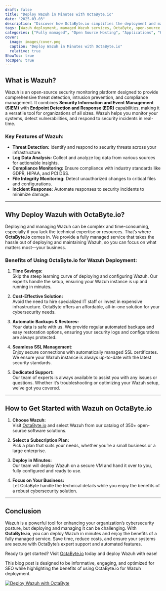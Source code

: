```yaml
---
draft: false
title: "Deploy Wazuh in Minutes with OctaByte.io"
date: "2025-03-03"
description: "Discover how OctaByte.io simplifies the deployment and management of Wazuh, a powerful open-source security monitoring solution. Save time, reduce costs, and enhance your cybersecurity with OctaByte's fully managed services."
tags: [Wazuh deployment, managed Wazuh services, OctaByte, open-source security monitoring, cybersecurity solutions, managed IT services, automated backups, SSL management, cost-effective IT solutions]
categories: ["Fully managed", "Open Source Hosting", "Applications", "Others", "Wazuh"]
cover:
  image: images/cover.png
  caption: "Deploy Wazuh in Minutes with OctaByte.io"
  relative: true
ShowToc: true
TocOpen: true
---
```



## What is Wazuh?

Wazuh is an open-source security monitoring platform designed to provide comprehensive threat detection, intrusion prevention, and compliance management. It combines **Security Information and Event Management (SIEM)** with **Endpoint Detection and Response (EDR)** capabilities, making it a versatile tool for organizations of all sizes. Wazuh helps you monitor your systems, detect vulnerabilities, and respond to security incidents in real-time.

### Key Features of Wazuh:
- **Threat Detection:** Identify and respond to security threats across your infrastructure.
- **Log Data Analysis:** Collect and analyze log data from various sources for actionable insights.
- **Compliance Monitoring:** Ensure compliance with industry standards like GDPR, HIPAA, and PCI DSS.
- **File Integrity Monitoring:** Detect unauthorized changes to critical files and configurations.
- **Incident Response:** Automate responses to security incidents to minimize damage.

---

## Why Deploy Wazuh with OctaByte.io?

Deploying and managing Wazuh can be complex and time-consuming, especially if you lack the technical expertise or resources. That’s where **OctaByte.io** comes in. We provide a fully managed service that takes the hassle out of deploying and maintaining Wazuh, so you can focus on what matters most—your business.

### Benefits of Using OctaByte.io for Wazuh Deployment:

1. **Time Savings:**  
   Skip the steep learning curve of deploying and configuring Wazuh. Our experts handle the setup, ensuring your Wazuh instance is up and running in minutes.

2. **Cost-Effective Solution:**  
   Avoid the need to hire specialized IT staff or invest in expensive infrastructure. OctaByte offers an affordable, all-in-one solution for your cybersecurity needs.

3. **Automatic Backups & Restores:**  
   Your data is safe with us. We provide regular automated backups and easy restoration options, ensuring your security logs and configurations are always protected.

4. **Seamless SSL Management:**  
   Enjoy secure connections with automatically managed SSL certificates. We ensure your Wazuh instance is always up-to-date with the latest security standards.

5. **Dedicated Support:**  
   Our team of experts is always available to assist you with any issues or questions. Whether it’s troubleshooting or optimizing your Wazuh setup, we’ve got you covered.

---

## How to Get Started with Wazuh on OctaByte.io

1. **Choose Wazuh:**  
   Visit [OctaByte.io](https://octabyte.io) and select Wazuh from our catalog of 350+ open-source software solutions.

2. **Select a Subscription Plan:**  
   Pick a plan that suits your needs, whether you’re a small business or a large enterprise.

3. **Deploy in Minutes:**  
   Our team will deploy Wazuh on a secure VM and hand it over to you, fully configured and ready to use.

4. **Focus on Your Business:**  
   Let OctaByte handle the technical details while you enjoy the benefits of a robust cybersecurity solution.

---

## Conclusion

Wazuh is a powerful tool for enhancing your organization’s cybersecurity posture, but deploying and managing it can be challenging. With **OctaByte.io**, you can deploy Wazuh in minutes and enjoy the benefits of a fully managed service. Save time, reduce costs, and ensure your systems are secure with OctaByte’s expert support and automated features.

Ready to get started? Visit [OctaByte.io](https://octabyte.io) today and deploy Wazuh with ease!
 

This blog post is designed to be informative, engaging, and optimized for SEO while highlighting the benefits of using OctaByte.io for Wazuh deployment.

[![Deploy Wazuh with OctaByte](/images/deploy-on-octabyte.png)](https://octabyte.io/fully-managed-open-source-services/applications/others/wazuh)